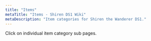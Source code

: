 ```yaml
---
title: "Items"
metaTitle: "Items - Shiren DS1 Wiki"
metaDescription: "Item categories for Shiren the Wanderer DS1."
---
```


Click on individual item category sub pages.
